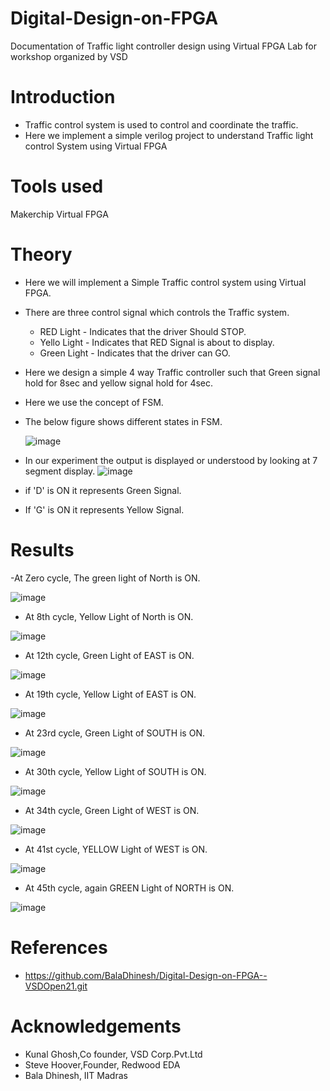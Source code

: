 # Digital-Design-on-FPGA
Documentation of Traffic light controller design using Virtual FPGA Lab for workshop organized by VSD

# Introduction
- Traffic control system is used to control and coordinate the traffic.
- Here we implement a simple verilog project to understand Traffic light control System using Virtual FPGA

# Tools used
Makerchip Virtual FPGA

# Theory
- Here we will implement a Simple Traffic control system using Virtual FPGA.
- There are three control signal which controls the Traffic system.
  - RED Light   - Indicates that the driver Should STOP.
  - Yello Light - Indicates that RED Signal is about to display.
  - Green Light - Indicates that the driver can GO.
- Here we design a simple 4 way Traffic controller such that Green signal hold for 8sec and yellow signal hold for 4sec.
- Here we use the concept of FSM.
- The below figure shows different states in FSM.


    ![image](https://user-images.githubusercontent.com/71406141/138126908-d4f4ac03-e3fe-4d42-9d63-147145b2fe50.png)
    
- In our experiment the output is displayed or understood by looking at 7 segment display.
![image](https://user-images.githubusercontent.com/71406141/138131919-f8f52a8b-6588-40b5-9d62-edab47aecf8c.png)
- if 'D' is ON it represents Green Signal.
- If 'G' is ON it represents Yellow Signal.
 
 
 # Results
 
 -At Zero cycle, The green light of North is ON.
 
 
![image](https://user-images.githubusercontent.com/71406141/138138319-38a40cf6-a039-41df-a7f9-f13cdf09a480.png)

 
 - At 8th cycle, Yellow Light of North is ON.
 
 
 ![image](https://user-images.githubusercontent.com/71406141/138138431-1293293a-8a57-4b0a-bb64-05c5228f07a8.png)
 
 
 - At 12th cycle, Green Light of EAST is ON.


 ![image](https://user-images.githubusercontent.com/71406141/138138497-31396e02-287e-4d4f-859e-e82772db4420.png)
 
 
 - At 19th cycle, Yellow Light of EAST is ON.
 
 
 ![image](https://user-images.githubusercontent.com/71406141/138138557-6abd7f4b-c331-4420-a133-f292f7c95923.png)
 
 
 - At 23rd cycle, Green Light of SOUTH is ON.
 
 
 ![image](https://user-images.githubusercontent.com/71406141/138138606-f8058f15-b616-4fa8-8136-81261cce89fa.png)
 
 
 - At 30th cycle, Yellow Light of SOUTH is ON.
 
 
 ![image](https://user-images.githubusercontent.com/71406141/138138678-a50bda45-232e-4b3d-8861-fc49ba570a3f.png)


 - At 34th cycle, Green Light of WEST is ON.
 
 
 ![image](https://user-images.githubusercontent.com/71406141/138138718-0435a6f3-9975-4c67-8692-c8211ee98808.png)


 - At 41st cycle, YELLOW Light of WEST is ON.
 
 
 ![image](https://user-images.githubusercontent.com/71406141/138138792-5808eeb5-e56a-449f-8a99-fa8fe49d354a.png)

 
 - At 45th cycle, again GREEN Light of NORTH is ON.
 
 
 ![image](https://user-images.githubusercontent.com/71406141/138138181-4b966475-2a1c-44fc-bc56-0a19635f3952.png)
 
# References
- https://github.com/BalaDhinesh/Digital-Design-on-FPGA--VSDOpen21.git

# Acknowledgements
- Kunal Ghosh,Co founder, VSD Corp.Pvt.Ltd
- Steve Hoover,Founder, Redwood EDA
- Bala Dhinesh, IIT Madras

 
 






    
